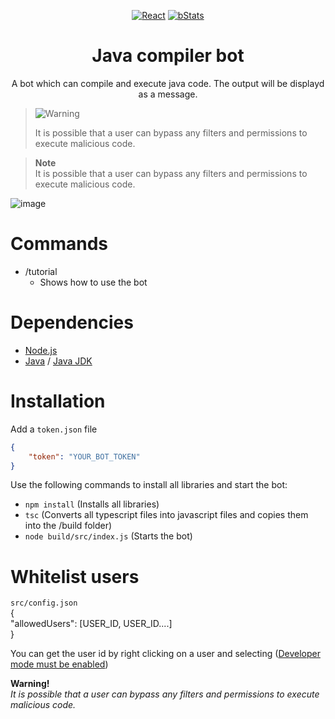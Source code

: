 <p align="center">
<a href=""><img src="https://img.shields.io/badge/Typescript-20232A?style=for-the-badge&logo=typescript&logoColor=61DAFB" alt="React"></a>
<a href=""><img src="https://img.shields.io/badge/Node.js-20232A?style=for-the-badge&logo=node.js&logoColor=61DAFB" alt="bStats"></a>
</p>
<div align="center">
<h1>Java compiler bot</h1>
<p></p>A bot which can compile and execute java code.
The output will be displayd as a message.</p>
</div>

> <picture>
>   <source media="(prefers-color-scheme: light)" srcset="https://raw.githubusercontent.com/Mqxx/GitHub-Markdown/main/blockquotes/badge/light-theme/warning.svg">
>   <img alt="Warning" src="https://raw.githubusercontent.com/Mqxx/GitHub-Markdown/main/blockquotes/badge/dark-theme/warning.svg">
> </picture><br>
>
> It is possible that a user can bypass any filters and permissions to execute malicious code.

> **Note**  
> It is possible that a user can bypass any filters and permissions to execute malicious code.

![image](https://github.com/MaximFiedler/code-compile-bot/assets/114857048/65c98f4c-b8d3-4019-9374-a9ea081937cc)

# Commands
- /tutorial
	- Shows how to use the bot

# Dependencies
- [Node.js](https://nodejs.org/en/download)
- [Java](https://www.java.com/en/download/) / [Java JDK](https://www.oracle.com/java/technologies/downloads/)

# Installation
Add a `token.json` file
```json
{
	"token": "YOUR_BOT_TOKEN"
}
```
Use the following commands to install all libraries and start the bot:
- `npm install` (Installs all libraries)
- `tsc` (Converts all typescript files into javascript files and copies them into the /build folder)
- `node build/src/index.js` (Starts the bot)

# Whitelist users
`src/config.json`<br>
{<br>
	"allowedUsers": [USER_ID, USER_ID....]<br>
}<br>

You can get the user id by right clicking on a user and selecting ([Developer mode must be enabled](https://beebom.com/how-enable-disable-developer-mode-discord/))


**Warning!**<br>
_It is possible that a user can bypass any filters and permissions to execute malicious code._
